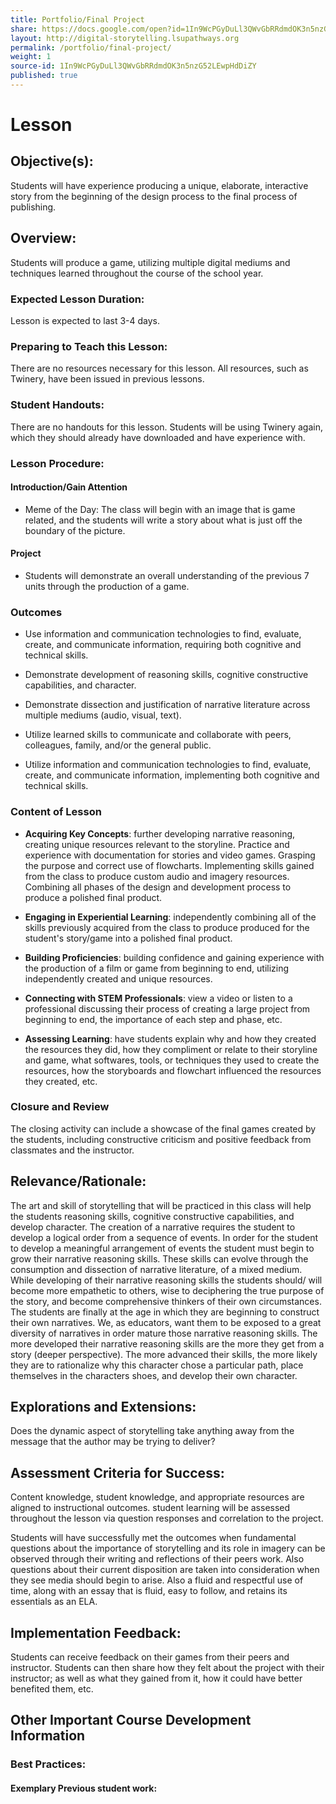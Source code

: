 ```yaml
---
title: Portfolio/Final Project
share: https://docs.google.com/open?id=1In9WcPGyDuLl3QWvGbRRdmdOK3n5nzG52LEwpHdDiZY
layout: http://digital-storytelling.lsupathways.org
permalink: /portfolio/final-project/
weight: 1
source-id: 1In9WcPGyDuLl3QWvGbRRdmdOK3n5nzG52LEwpHdDiZY
published: true
---
```

# Lesson

## Objective(s):

Students will have experience producing a unique, elaborate, interactive story from the beginning of the design process to the final process of publishing.

## Overview:

Students will produce a game, utilizing multiple digital mediums and techniques learned throughout the course of the school year. 

### Expected Lesson Duration: 

Lesson is expected to last 3-4 days.

### Preparing to Teach this Lesson:

There are no resources necessary for this lesson. All resources, such as Twinery, have been issued in previous lessons.

### Student Handouts:

There are no handouts for this lesson. Students will be using Twinery again, which they should already have downloaded and have experience with.

### Lesson Procedure:

#### Introduction/Gain Attention    

-  Meme of the Day: The class will begin with an image that is game related, and the students will write a story about what is just off the boundary of the picture.

#### Project

- Students will demonstrate an overall understanding of the previous 7 units through the production of a game.

### Outcomes

* Use information and communication technologies to find, evaluate, create, and communicate information, requiring both cognitive and technical skills.

    

* Demonstrate development of reasoning skills, cognitive constructive capabilities, and character.

    

* Demonstrate dissection and justification of narrative literature across multiple mediums (audio, visual, text).

    

* Utilize  learned skills to communicate and collaborate with peers, colleagues, family, and/or the general public.

    

* Utilize information and communication technologies to find, evaluate, create, and communicate information, implementing both cognitive and technical skills.

### Content of Lesson

* **Acquiring Key Concepts**: further developing narrative reasoning, creating unique resources relevant to the storyline. Practice and experience with documentation for stories and video games. Grasping the purpose and correct use of flowcharts. Implementing skills gained from the class to produce custom audio and imagery resources. Combining all phases of the design and development process to produce a polished final product.

* **Engaging in Experiential Learning**: independently combining all of the skills previously acquired from the class to produce produced for the student's story/game into a polished final product.

* **Building Proficiencies**: building confidence and gaining experience with the production of a film or game from beginning to end, utilizing independently created and unique resources.

* **Connecting with STEM Professionals**: view a video or listen to a professional discussing their process of creating a large project from beginning to end, the importance of each step and phase, etc.

* **Assessing Learning**: have students explain why and how they created the resources they did, how they compliment or relate to their storyline and game, what softwares, tools, or techniques they used to create the resources, how the storyboards and flowchart influenced the resources they created, etc.

### Closure and Review 

The closing activity can include a showcase of the final games created by the students, including constructive criticism and positive feedback from classmates and the instructor.

    

## Relevance/Rationale:

The art and skill of storytelling that will be practiced in this class will help the students reasoning skills, cognitive constructive capabilities, and develop character. The creation of a narrative requires the student to develop a logical order from a sequence of events. In order for the student to develop a meaningful arrangement of events the student must begin to grow their narrative reasoning skills. These skills can evolve through the consumption and dissection of narrative literature, of a mixed medium. While developing of their narrative reasoning skills the students should/ will become more empathetic to others, wise to deciphering the true purpose of the story, and become comprehensive thinkers of their own circumstances. The students are finally at the age in which they are beginning to construct their own narratives. We, as educators, want them to be exposed to a great diversity of narratives in order mature those narrative reasoning skills. The more developed their narrative reasoning skills are the more they get from a story (deeper perspective). The more advanced their skills, the more likely they are to rationalize why this character chose a particular path, place themselves in the characters shoes, and develop their own character.

  

## Explorations and Extensions:

Does the dynamic aspect of storytelling take anything away from the message that the author may be trying to deliver?

## Assessment Criteria for Success:

Content knowledge, student knowledge, and appropriate resources are aligned to instructional outcomes. student learning will be assessed throughout the lesson via question responses and correlation to the project.

Students will have successfully met the outcomes when fundamental questions about the importance of storytelling and its role in imagery can be observed through their writing and reflections of their peers work. Also questions about their current disposition are taken into consideration when they see media should begin to arise. Also a fluid and respectful use of time, along with an essay that is fluid, easy to follow, and retains its essentials as an ELA.

## Implementation Feedback: 

Students can receive feedback on their games  from their peers and instructor. Students can then share how they felt about the project with their instructor; as well as what they gained from it, how it could have better benefited them, etc.

## Other Important Course Development Information

### Best Practices:

#### Exemplary Previous student work: 

